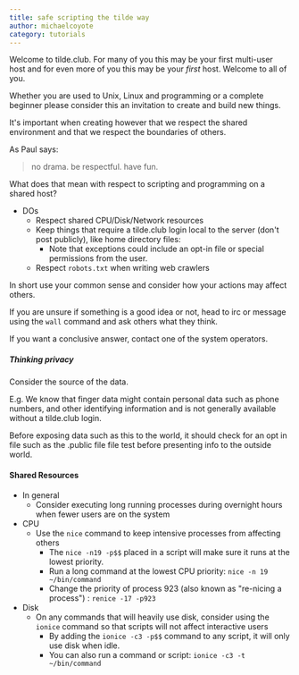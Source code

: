 ```yaml
---
title: safe scripting the tilde way
author: michaelcoyote
category: tutorials
---
```


Welcome to tilde.club. For many of you this may be your first multi-user host and for even more of you this may be your *first* host. Welcome to all of you.  

Whether you are used to Unix, Linux and programming or a complete beginner please consider this an invitation to create and build new things. 

It's important when creating however that we respect the shared environment and that we respect the boundaries of others.

As Paul says:

> no drama. be respectful. have fun.

What does that mean with respect to scripting and programming on a shared host?

- DOs
    - Respect shared CPU/Disk/Network resources
    - Keep things that require a tilde.club login local to the server (don't post publicly), like home directory files:
        - Note that exceptions could include an opt-in file or special permissions from the user.
    - Respect `robots.txt` when writing web crawlers

In short use your common sense and consider how your actions may affect others.
  
If you are unsure if something is a good idea or not, head to irc or message using the `wall` command and ask others what they think.  

If you want a conclusive answer, contact one of the system operators.

##### Thinking privacy

Consider the source of the data.

E.g. We know that finger data might contain personal data such as phone numbers, and other identifying information and is not generally available without a tilde.club login. 

Before exposing data such as this to the world, it should check for an opt in file such as the .public file file test before presenting info to the outside world. 

#### Shared Resources

- In general
    - Consider executing long running processes during overnight hours when fewer users are on the system
- CPU
    - Use the `nice` command to keep intensive processes from affecting others
        - The `nice -n19 -p$$` placed in a script will make sure it runs at the lowest priority.
        - Run a long command at the lowest CPU priority: `nice -n 19 ~/bin/command`
        - Change the priority of process 923 (also known as "re-nicing a process") : `renice -17 -p923`
- Disk
    - On any commands that will heavily use disk, consider using the `ionice` command so that scripts will not affect interactive users
        - By adding the `ionice -c3 -p$$` command to any script, it will only use disk when idle.
        - You can also run a command or script: `ionice -c3 -t ~/bin/command`  
